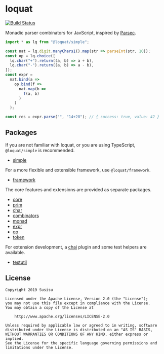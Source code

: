 # loquat
[![Build Status](https://travis-ci.com/susisu/loquat.svg?branch=master)](https://travis-ci.com/susisu/loquat)

Monadic parser combinators for JavScript, inspired by [Parsec](https://github.com/haskell/parsec).

``` javascript
import * as lq from "@loquat/simple";

const nat = lq.digit.manyChars1().map(str => parseInt(str, 10));
const op = lq.choice([
  lq.char("+").return((a, b) => a + b),
  lq.char("-").return((a, b) => a - b),
]);
const expr =
  nat.bind(a =>
    op.bind(f =>
      nat.map(b =>
        f(a, b)
      )
    )
  );

const res = expr.parse("", "14+28"); // { success: true, value: 42 }
```

## Packages
If you are not familiar with loquat, or you are using TypeScript, `@loquat/simple` is recommended.

- [simple](https://github.com/susisu/loquat/tree/master/packages/simple)

For a more flexible and extensible framework, use `@loquat/framework`.

- [framework](https://github.com/susisu/loquat/tree/master/packages/framework)

The core features and extensions are provided as separate packages.

- [core](https://github.com/susisu/loquat/tree/master/packages/core)
- [prim](https://github.com/susisu/loquat/tree/master/packages/prim)
- [char](https://github.com/susisu/loquat/tree/master/packages/char)
- [combinators](https://github.com/susisu/loquat/tree/master/packages/combinators)
- [monad](https://github.com/susisu/loquat/tree/master/packages/monad)
- [expr](https://github.com/susisu/loquat/tree/master/packages/expr)
- [qo](https://github.com/susisu/loquat/tree/master/packages/qo)
- [token](https://github.com/susisu/loquat/tree/master/packages/token)

For extension development, a [chai](https://www.chaijs.com) plugin and some test helpers are available.

- [testutil](https://github.com/susisu/loquat/tree/master/packages/testutil)

## License
```
Copyright 2019 Susisu

Licensed under the Apache License, Version 2.0 (the "License");
you may not use this file except in compliance with the License.
You may obtain a copy of the License at

    http://www.apache.org/licenses/LICENSE-2.0

Unless required by applicable law or agreed to in writing, software
distributed under the License is distributed on an "AS IS" BASIS,
WITHOUT WARRANTIES OR CONDITIONS OF ANY KIND, either express or implied.
See the License for the specific language governing permissions and
limitations under the License.
```
